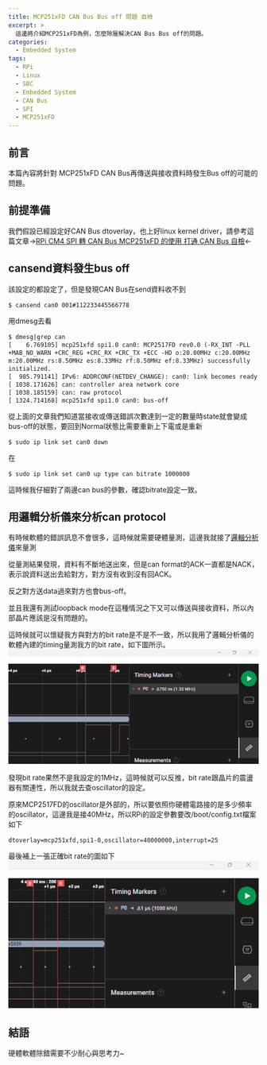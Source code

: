 ```yaml
---
title: MCP251xFD CAN Bus Bus off 問題 自檢
excerpt: >
  這邊將介紹MCP251xFD為例，怎麼除厝解決CAN Bus Bus off的問題。
categories:
  - Embedded System
tags:
  - RPi
  - Linux
  - SBC
  - Embedded System
  - CAN Bus
  - SPI
  - MCP251xFD
---
```

## 前言
本篇內容將針對 MCP251xFD CAN Bus再傳送與接收資料時發生Bus off的可能的問題。
## 前提準備
我們假設已經設定好CAN Bus dtoverlay，也上好linux kernel driver，請參考這篇文章->[RPi CM4 SPI 轉 CAN Bus MCP251xFD 的使用 打通 CAN Bus 自檢](https://casparting.github.io/embedded%20system/RPi-CM4-SPI-%E8%BD%89-CAN-Bus-MCP251xFD-%E7%9A%84%E4%BD%BF%E7%94%A8-%E6%89%93%E9%80%9A-CAN-Bus-%E8%87%AA%E6%AA%A2/)<-
## cansend資料發生bus off
該設定的都設定了，但是發現CAN Bus在send資料收不到
```
$ cansend can0 001#112233445566778
```
用dmesg去看
```
$ dmesg|grep can
[    6.769105] mcp251xfd spi1.0 can0: MCP2517FD rev0.0 (-RX_INT -PLL +MAB_NO_WARN +CRC_REG +CRC_RX +CRC_TX +ECC -HD o:20.00MHz c:20.00MHz m:20.00MHz rs:8.50MHz es:8.33MHz rf:8.50MHz ef:8.33MHz) successfully initialized.
[  985.791141] IPv6: ADDRCONF(NETDEV_CHANGE): can0: link becomes ready
[ 1038.171626] can: controller area network core
[ 1038.185159] can: raw protocol
[ 1324.714168] mcp251xfd spi1.0 can0: bus-off
```

從上面的文章我們知道當接收或傳送錯誤次數達到一定的數量時state就會變成bus-off的狀態，要回到Normal狀態比需要重新上下電或是重新
```
$ sudo ip link set can0 down
```
在
```
$ sudo ip link set can0 up type can bitrate 1000000
```

這時候我仔細對了兩邊can bus的參數，確認bitrate設定一致。
## 用邏輯分析儀來分析can protocol
有時候軟體的錯誤訊息不會很多，這時候就需要硬體量測，這邊我就接了[邏輯分析儀](https://casparting.github.io/embedded%20system/%E9%82%8F%E8%BC%AF%E5%88%86%E6%9E%90%E5%84%80_uart_format/)來量測

從量測結果發現，資料有不斷地送出來，但是can format的ACK一直都是NACK，表示說資料送出去給對方，對方沒有收到沒有回ACK。

反之對方送data過來對方也會bus-off。

並且我還有測試loopback mode在這種情況之下又可以傳送與接收資料，所以內部晶片應該是沒有問題的。

這時候就可以懷疑我方與對方的bit rate是不是不一致，所以我用了邏輯分析儀的軟體內建的timing量測我方的bit rate，如下圖所示。
![can_bus_bitrate](/assets/images/can_bus_bitrate.png)

發現bit rate果然不是我設定的1MHz，這時候就可以反推，bit rate跟晶片的震盪器有關連性，所以我就去查oscillator的設定。

原來MCP2517FD的oscillator是外部的，所以要依照你硬體電路接的是多少頻率的oscillator，這邊我是接40MHz，所以RPi的設定參數要改/boot/config.txt檔案如下
```
dtoverlay=mcp251xfd,spi1-0,oscillator=40000000,interrupt=25
```
最後補上一張正確bit rate的圖如下
![can_bus_bitrate_correct](/assets/images/can_bus_bitrate_correct.png)


## 結語
硬體軟體除錯需要不少耐心與思考力~